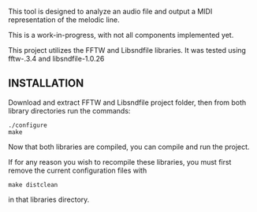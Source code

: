 This tool is designed to analyze an audio file and output a MIDI 
representation of the melodic line.

This is a work-in-progress, with not all components implemented yet.

This project utilizes the FFTW and Libsndfile libraries. It was tested using
fftw-.3.4 and libsndfile-1.0.26

INSTALLATION
------------
Download and extract FFTW and Libsndfile project folder, then from both
library directories run the commands:	

	./configure
	make

Now that both libraries are compiled, you can compile and run the project.

If for any reason you wish to recompile these libraries, you must first remove
the current configuration files with
	
	make distclean

in that libraries directory.